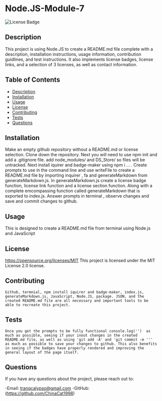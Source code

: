 # Node.JS-Module-7   

  ![License Badge](https://img.shields.io/badge/License-MIT-red.svg)
  
## Description
   This project is using Node.JS to create a README.md file complete with a description, installation instructions, usage information, contribution guidlines, and test instructions. It also implements license badges, license links, and a selection of 3 licenses, as well as contact information. 

## Table of Contents
- [Description](#description)
- [Installation](#installation)
- [Usage](#usage)
- [License](#license)
- [Contributing](#contributing)
- [Tests](#tests)
- [Questions](#questions)

## Installation
   Make an empty github repository without a README.md  or license selection. Clone down the repository. Next you will need to use npm init and add a .gitignore file. add node_modules/ and DS_Store/  so files will be untracked. Next install iquirer and badge-maker using npm i ... . Create prompts to use in the command line  and use writeFile to create a README.md file by importing inquirer , fa and  generateMarkdown from generateMarkdown.js. In generateMarkdown.js create a license badge function, license link function and a license section function. Along with a complete emcompassing function called generateMarkdown that is exported to index.js. Answer prompts in terminal , observe changes and save and commit changes to github.       

## Usage
  This is designed to create a README.md file from terminal using Node.js and JavaScript

## License
  

https://opensource.org/licenses/MIT
This project is licensed under the MIT License 2.0 license.

## Contributing
    Github, termnial, npm install iquirer and badge-maker, index.js, generateMarkdown.js, JavaScript, Node.JS, package. JSON, and the created README.md file are all necessary and important tools to be able to recreate this project. 

## Tests
    Once you get the prompts to be fully functional console.log('')  as much as possible, seeing if your inout changes in the created README.md file, as well as using 'git add -A' and 'git commit -m ''' as much as possible to save your changes to github. This also benefits in seeing if the badges have properly rendered and improving the general layout of the page itself. 

## Questions
  If you have any questions about the project, please reach out to:

  -Email: tranqcalypso@gmail.com
  -GitHub: (https://github.com/ChinaCat1998)
